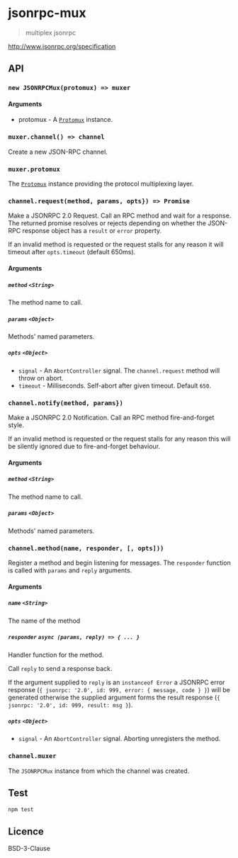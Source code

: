 # jsonrpc-mux

> multiplex jsonrpc

http://www.jsonrpc.org/specification

## API

### `new JSONRPCMux(protomux) => muxer`

#### Arguments

* protomux - A [`Protomux`](https://github.com/holepunchto/protomux) instance.

### `muxer.channel() => channel`

Create a new JSON-RPC channel.

### `muxer.protomux`

The [`Protomux`](https://github.com/mafintosh/protomux) instance providing the protocol multiplexing layer.

### `channel.request(method, params, opts}) => Promise`

Make a JSONRPC 2.0 Request. Call an RPC method and wait for a response. The returned promise resolves or rejects depending on whether the JSON-RPC response object has a `result` or `error` property.

If an invalid method is requested or the request stalls for any reason it will timeout after `opts.timeout` (default 650ms).

#### Arguments

##### `method` `<String>`

The method name to call.

##### `params` `<Object>`

Methods' named parameters.

##### `opts` `<Object>`

* `signal` -  An `AbortController` signal. The `channel.request` method will throw on abort.
* `timeout` -  Milliseconds. Self-abort after given timeout. Default `650`.

### `channel.notify(method, params})`

Make a JSONRPC 2.0 Notification. Call an RPC method fire-and-forget style.

If an invalid method is requested or the request stalls for any reason this will be silently ignored due to fire-and-forget behaviour.

#### Arguments

##### `method` `<String>`

The method name to call.

##### `params` `<Object>`

Methods' named parameters.

### `channel.method(name, responder, [, opts]))`

Register a method and begin listening for messages. The `responder` function is called with `params` and `reply` arguments.

#### Arguments

##### `name` `<String>`

The name of the method

##### `responder` `async (params, reply) => { ... }` 

Handler function for the method.

Call `reply` to send a response back.

If the argument supplied to `reply` is an `instanceof Error` a JSONRPC error response (`{ jsonrpc: '2.0', id: 999, error: { message, code } }`) will be generated otherwise the supplied argument forms the result response (`{ jsonrpc: '2.0', id: 999, result: msg }`).


##### `opts` `<Object>`

* `signal` - An `AbortController` signal. Aborting unregisters the method.

### `channel.muxer`

The `JSONRPCMux` instance from which the channel was created.

## Test

```sh
npm test
```

## Licence

BSD-3-Clause